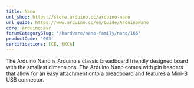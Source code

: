```yaml
---
title: Nano
url_shop: https://store.arduino.cc/arduino-nano
url_guide: https://www.arduino.cc/en/Guide/ArduinoNano
core: arduino:avr
forumCategorySlug: '/hardware/nano-family/nano/166'
productCode: '003'
certifications: [CE, UKCA]
---
```


The Arduino Nano is Arduino's classic breadboard friendly designed board with the smallest dimensions. The Arduino Nano comes with pin headers that allow for an easy attachment onto a breadboard and features a Mini-B USB connector.
